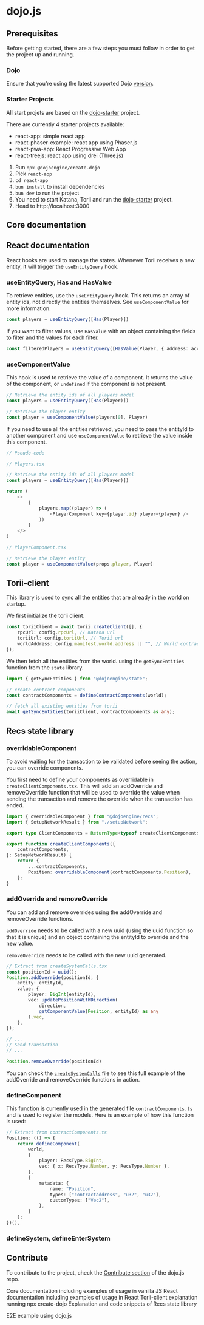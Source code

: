 # dojo.js

## Prerequisites

Before getting started, there are a few steps you must follow in order to get the project up and running.

### Dojo

Ensure that you're using the latest supported Dojo [version](https://github.com/dojoengine/dojo/releases).

### Starter Projects

All start projets are based on the [dojo-starter](https://github.com/dojoengine/dojo-starter) project.

There are currently 4 starter projects available:
- react-app: simple react app
- react-phaser-example: react app using Phaser.js
- react-pwa-app: React Progressive Web App
- react-treejs: react app using drei (Three.js)

1. Run `npx @dojoengine/create-dojo`
2. Pick `react-app`
3. `cd react-app`
4. `bun install` to install dependencies
5. `bun dev` to run the project
6. You need to start Katana, Torii and run the [dojo-starter](https://github.com/dojoengine/dojo-starter) project.
7. Head to http://localhost:3000

## Core documentation

## React documentation

React hooks are used to manage the states. Whenever Torii receives a new entity, it will trigger the `useEntityQuery` hook.

### useEntityQuery, Has and HasValue

To retrieve entities, use the `useEntityQuery` hook. This returns an array of entity ids, not directly the entities themselves. See `useComponentValue` for more information.

```ts
const players = useEntityQuery([Has(Player)])
```

If you want to filter values, use `HasValue` with an object containing the fields to filter and the values for each filter.

```ts
const filteredPlayers = useEntityQuery([HasValue(Player, { address: account.address })])
```

### useComponentValue

This hook is used to retrieve the value of a component. It returns the value of the component, or `undefined` if the component is not present.

```ts
// Retrieve the entity ids of all players model
const players = useEntityQuery([Has(Player)])

// Retrieve the player entity
const player = useComponentValue(players[0], Player)
```

If you need to use all the entities retrieved, you need to pass the entityId to another component and use `useComponentValue` to retrieve the value inside this component.

```ts
// Pseudo-code

// Players.tsx

// Retrieve the entity ids of all players model
const players = useEntityQuery([Has(Player)])

return (
    <>
        {
            players.map((player) => (
                <PlayerComponent key={player.id} player={player} />
            ))
        }
    </>
)

// PlayerComponent.tsx

// Retrieve the player entity
const player = useComponentValue(props.player, Player)
```

## Torii-client

This library is used to sync all the entities that are already in the world on startup.

We first initialize the torii client.

```ts
const toriiClient = await torii.createClient([], {
    rpcUrl: config.rpcUrl, // Katana url
    toriiUrl: config.toriiUrl, // Torii url
    worldAddress: config.manifest.world.address || "", // World contract address
});
```

We then fetch all the entities from the world. using the `getSyncEntities` function from the `state` library.

```ts
import { getSyncEntities } from "@dojoengine/state";

// create contract components
const contractComponents = defineContractComponents(world);

// fetch all existing entities from torii
await getSyncEntities(toriiClient, contractComponents as any);
```

## Recs state library

### overridableComponent

To avoid waiting for the transaction to be validated before seeing the action, you can override components.

You first need to define your components as overridable in `createClientComponents.tsx`. This will add an addOverride and removeOverride function that will be used to override the value when sending the transaction and remove the override when the transaction has ended.

```ts
import { overridableComponent } from "@dojoengine/recs";
import { SetupNetworkResult } from "./setupNetwork";

export type ClientComponents = ReturnType<typeof createClientComponents>;

export function createClientComponents({
    contractComponents,
}: SetupNetworkResult) {
    return {
        ...contractComponents,
        Position: overridableComponent(contractComponents.Position),
    };
}
```

### addOverride and removeOverride

You can add and remove overrides using the addOverride and removeOverride functions.

`addOverride` needs to be called with a new uuid (using the uuid function so that it is unique) and an object containing the entityId to override and the new value.

`removeOverride` needs to be called with the new uuid generated.

```ts
// Extract from createSystemCalls.tsx
const positionId = uuid();
Position.addOverride(positionId, {
    entity: entityId,
    value: {
        player: BigInt(entityId),
        vec: updatePositionWithDirection(
            direction,
            getComponentValue(Position, entityId) as any
        ).vec,
    },
});

// ...
// Send transaction
// ...

Position.removeOverride(positionId)
```

You can check the [`createSystemCalls`]("https://github.com/dojoengine/dojo.js/blob/main/examples/react/react-app/src/dojo/createSystemCalls.ts") file to see this full example of the addOverride and removeOverride functions in action.

### defineComponent

This function is currently used in the generated file `contractComponents.ts` and is used to register the models. Here is an example of how this function is used:

```ts
// Extract from contractComponents.ts
Position: (() => {
    return defineComponent(
        world,
        {
            player: RecsType.BigInt,
            vec: { x: RecsType.Number, y: RecsType.Number },
        },
        {
            metadata: {
                name: "Position",
                types: ["contractaddress", "u32", "u32"],
                customTypes: ["Vec2"],
            },
        }
    );
})(),
```

### defineSystem, defineEnterSystem

## Contribute

To contribute to the project, check the [Contribute section](https://github.com/dojoengine/dojo.js?tab=readme-ov-file#contributing-to-dojojs) of the dojo.js repo.

Core documentation including examples of usage in vanilla JS
React documentation including examples of usage in React
Torii-client explanation
running npx create-dojo
Explanation and code snippets of Recs state library


E2E example using dojo.js
